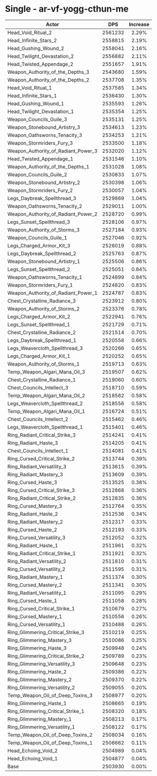 # Single - ar-vf-yogg-cthun-me
| Actor | DPS | Increase |
|---|:---:|:---:|
|Head_Void_Ritual_2|2561232|2.29%|
|Head_Infinite_Stars_2|2558815|2.19%|
|Head_Gushing_Wound_2|2558041|2.16%|
|Head_Twilight_Devastation_2|2556882|2.11%|
|Head_Twisted_Appendage_2|2551657|1.91%|
|Weapon_Authority_of_the_Depths_3|2543680|1.59%|
|Weapon_Authority_of_the_Depths_2|2537708|1.35%|
|Head_Void_Ritual_1|2537585|1.34%|
|Head_Infinite_Stars_1|2536430|1.30%|
|Head_Gushing_Wound_1|2535593|1.26%|
|Head_Twilight_Devastation_1|2535354|1.25%|
|Weapon_Councils_Guile_3|2535131|1.25%|
|Weapon_Stonebound_Artistry_3|2534613|1.23%|
|Weapon_Oathsworns_Tenacity_3|2534253|1.21%|
|Weapon_Stormriders_Fury_3|2533500|1.18%|
|Weapon_Authority_of_Radiant_Power_3|2532020|1.12%|
|Head_Twisted_Appendage_1|2531546|1.10%|
|Weapon_Authority_of_the_Depths_1|2531028|1.08%|
|Weapon_Councils_Guile_2|2530833|1.07%|
|Weapon_Stonebound_Artistry_2|2530398|1.06%|
|Weapon_Stormriders_Fury_2|2530057|1.04%|
|Legs_Daybreak_Spellthread_3|2529869|1.04%|
|Weapon_Oathsworns_Tenacity_2|2529011|1.00%|
|Weapon_Authority_of_Radiant_Power_2|2528720|0.99%|
|Legs_Sunset_Spellthread_3|2528106|0.97%|
|Weapon_Authority_of_Storms_3|2527184|0.93%|
|Weapon_Councils_Guile_1|2527046|0.92%|
|Legs_Charged_Armor_Kit_3|2526019|0.88%|
|Legs_Daybreak_Spellthread_2|2525763|0.87%|
|Weapon_Stonebound_Artistry_1|2525506|0.86%|
|Legs_Sunset_Spellthread_2|2525051|0.84%|
|Weapon_Oathsworns_Tenacity_1|2524899|0.84%|
|Weapon_Stormriders_Fury_1|2524820|0.83%|
|Weapon_Authority_of_Radiant_Power_1|2524787|0.83%|
|Chest_Crystalline_Radiance_3|2523912|0.80%|
|Weapon_Authority_of_Storms_2|2523376|0.78%|
|Legs_Charged_Armor_Kit_2|2522941|0.76%|
|Legs_Sunset_Spellthread_1|2521729|0.71%|
|Chest_Crystalline_Radiance_2|2521514|0.70%|
|Legs_Daybreak_Spellthread_1|2520558|0.66%|
|Legs_Weavercloth_Spellthread_3|2520266|0.65%|
|Legs_Charged_Armor_Kit_1|2520252|0.65%|
|Weapon_Authority_of_Storms_1|2519713|0.63%|
|Temp_Weapon_Algari_Mana_Oil_3|2519507|0.62%|
|Chest_Crystalline_Radiance_1|2519060|0.60%|
|Chest_Councils_Intellect_3|2518710|0.59%|
|Temp_Weapon_Algari_Mana_Oil_2|2518562|0.58%|
|Legs_Weavercloth_Spellthread_2|2518556|0.58%|
|Temp_Weapon_Algari_Mana_Oil_1|2516724|0.51%|
|Chest_Councils_Intellect_2|2515462|0.46%|
|Legs_Weavercloth_Spellthread_1|2515401|0.46%|
|Ring_Radiant_Critical_Strike_3|2514241|0.41%|
|Ring_Radiant_Haste_3|2514205|0.41%|
|Chest_Councils_Intellect_1|2514081|0.41%|
|Ring_Cursed_Critical_Strike_2|2513744|0.39%|
|Ring_Radiant_Versatility_3|2513615|0.39%|
|Ring_Radiant_Mastery_3|2513609|0.39%|
|Ring_Cursed_Haste_3|2513525|0.38%|
|Ring_Cursed_Critical_Strike_3|2512868|0.36%|
|Ring_Radiant_Critical_Strike_2|2512835|0.36%|
|Ring_Cursed_Mastery_3|2512764|0.35%|
|Ring_Radiant_Haste_2|2512536|0.34%|
|Ring_Radiant_Mastery_2|2512317|0.33%|
|Ring_Cursed_Haste_2|2512193|0.33%|
|Ring_Cursed_Versatility_3|2512052|0.32%|
|Ring_Radiant_Haste_1|2511961|0.32%|
|Ring_Radiant_Critical_Strike_1|2511921|0.32%|
|Ring_Radiant_Versatility_2|2511810|0.31%|
|Ring_Cursed_Versatility_2|2511595|0.31%|
|Ring_Radiant_Mastery_1|2511374|0.30%|
|Ring_Cursed_Mastery_2|2511341|0.30%|
|Ring_Radiant_Versatility_1|2511095|0.29%|
|Ring_Cursed_Haste_1|2511058|0.28%|
|Ring_Cursed_Critical_Strike_1|2510679|0.27%|
|Ring_Cursed_Mastery_1|2510556|0.26%|
|Ring_Cursed_Versatility_1|2510488|0.26%|
|Ring_Glimmering_Critical_Strike_3|2510219|0.25%|
|Ring_Glimmering_Mastery_3|2510086|0.25%|
|Ring_Glimmering_Haste_3|2509948|0.24%|
|Ring_Glimmering_Critical_Strike_2|2509789|0.23%|
|Ring_Glimmering_Versatility_3|2509648|0.23%|
|Ring_Glimmering_Haste_2|2509386|0.22%|
|Ring_Glimmering_Mastery_2|2509370|0.22%|
|Ring_Glimmering_Versatility_2|2509055|0.20%|
|Temp_Weapon_Oil_of_Deep_Toxins_3|2508977|0.20%|
|Ring_Glimmering_Haste_1|2508665|0.19%|
|Ring_Glimmering_Critical_Strike_1|2508320|0.18%|
|Ring_Glimmering_Mastery_1|2508213|0.17%|
|Ring_Glimmering_Versatility_1|2508122|0.17%|
|Temp_Weapon_Oil_of_Deep_Toxins_2|2508034|0.16%|
|Temp_Weapon_Oil_of_Deep_Toxins_1|2506662|0.11%|
|Head_Echoing_Void_2|2504989|0.04%|
|Head_Echoing_Void_1|2504877|0.04%|
|Base|2503930|0.00%|
